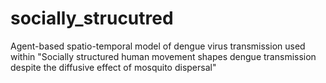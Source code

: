 socially_strucutred
===================

Agent-based spatio-temporal model of dengue virus transmission used within "Socially structured human movement shapes dengue transmission despite the diffusive effect of mosquito dispersal"
